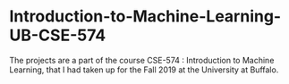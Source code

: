 # Introduction-to-Machine-Learning-UB-CSE-574
The projects are a part of the course CSE-574 : Introduction to Machine Learning, that I had taken up for the Fall 2019 at the University at Buffalo.
